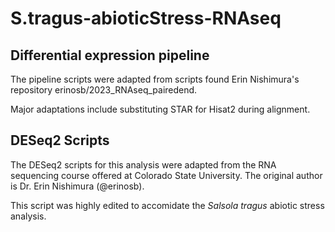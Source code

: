 # S.tragus-abioticStress-RNAseq

## Differential expression pipeline

The pipeline scripts were adapted from scripts found Erin Nishimura's repository erinosb/2023_RNAseq_pairedend.  

Major adaptations include substituting STAR for Hisat2 during alignment. 

## DESeq2 Scripts 

The DESeq2 scripts for this analysis were adapted from the RNA sequencing course offered at Colorado State University. The original author is Dr. Erin Nishimura (@erinosb).

This script was highly edited to accomidate the _Salsola tragus_ abiotic stress analysis. 
